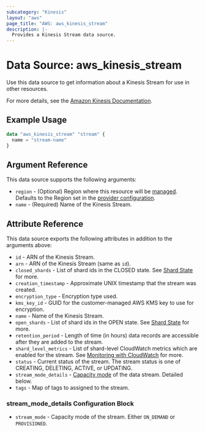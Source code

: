 ```yaml
---
subcategory: "Kinesis"
layout: "aws"
page_title: "AWS: aws_kinesis_stream"
description: |-
  Provides a Kinesis Stream data source.
---
```


# Data Source: aws_kinesis_stream

Use this data source to get information about a Kinesis Stream for use in other
resources.

For more details, see the [Amazon Kinesis Documentation][1].

## Example Usage

```terraform
data "aws_kinesis_stream" "stream" {
  name = "stream-name"
}
```

## Argument Reference

This data source supports the following arguments:

* `region` - (Optional) Region where this resource will be [managed](https://docs.aws.amazon.com/general/latest/gr/rande.html#regional-endpoints). Defaults to the Region set in the [provider configuration](https://registry.terraform.io/providers/hashicorp/aws/latest/docs#aws-configuration-reference).
* `name` - (Required) Name of the Kinesis Stream.

## Attribute Reference

This data source exports the following attributes in addition to the arguments above:

* `id` - ARN of the Kinesis Stream.
* `arn` - ARN of the Kinesis Stream (same as `id`).
* `closed_shards` - List of shard ids in the CLOSED state. See [Shard State][2] for more.
* `creation_timestamp` - Approximate UNIX timestamp that the stream was created.
* `encryption_type` - Encryption type used.
* `kms_key_id` - GUID for the customer-managed AWS KMS key to use for encryption.
* `name` - Name of the Kinesis Stream.
* `open_shards` - List of shard ids in the OPEN state. See [Shard State][2] for more.
* `retention_period` - Length of time (in hours) data records are accessible after they are added to the stream.
* `shard_level_metrics` - List of shard-level CloudWatch metrics which are enabled for the stream. See [Monitoring with CloudWatch][3] for more.
* `status` - Current status of the stream. The stream status is one of CREATING, DELETING, ACTIVE, or UPDATING.
* `stream_mode_details` - [Capacity mode][4] of the data stream. Detailed below.
* `tags` - Map of tags to assigned to the stream.

### stream_mode_details Configuration Block

* `stream_mode` - Capacity mode of the stream. Either `ON_DEMAND` or `PROVISIONED`.

[1]: https://aws.amazon.com/documentation/kinesis/
[2]: https://docs.aws.amazon.com/streams/latest/dev/kinesis-using-sdk-java-after-resharding.html#kinesis-using-sdk-java-resharding-data-routing
[3]: https://docs.aws.amazon.com/streams/latest/dev/monitoring-with-cloudwatch.html
[4]: https://docs.aws.amazon.com/streams/latest/dev/how-do-i-size-a-stream.html
